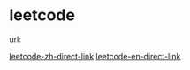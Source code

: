 # leetcode

url:

[leetcode-zh-direct-link](https://leetcode-cn.com/problemset/all/)
[leetcode-en-direct-link](https://leetcode.com/problemset/all/)